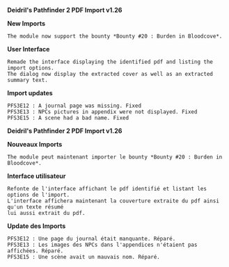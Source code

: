 **Deidril's Pathfinder 2 PDF Import v1.26**

**New Imports**
```
The module now support the bounty *Bounty #20 : Burden in Bloodcove*.
```

**User Interface**
```
Remade the interface displaying the identified pdf and listing the import options.
The dialog now display the extracted cover as well as an extracted summary text.
```

**Import updates**
```
PFS3E12 : A journal page was missing. Fixed
PFS3E13 : NPCs pictures in appendix were not displayed. Fixed
PFS3E15 : A scene had a bad name. Fixed
```

**Deidril's Pathfinder 2 PDF Import v1.26**

**Nouveaux Imports**
```
The module peut maintenant importer le bounty *Bounty #20 : Burden in Bloodcove*.
```

**Interface utilisateur**
```
Refonte de l'interface affichant le pdf identifié et listant les options de l'import. 
L'interface affichera maintenant la couverture extraite du pdf ainsi qu'un texte résumé
lui aussi extrait du pdf.
```

**Update des Imports**
```
PFS3E12 : Une page du journal était manquante. Réparé.
PFS3E13 : Les images des NPCs dans l'appendices n'étaient pas affichées. Réparé.
PFS3E15 : Une scène avait un mauvais nom. Réparé.
```

